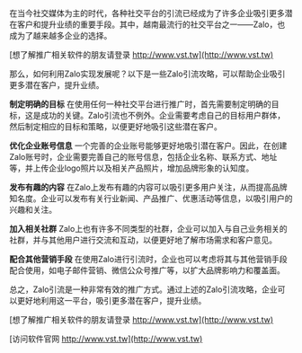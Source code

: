 在当今社交媒体为主的时代，各种社交平台的引流已经成为了许多企业吸引更多潜在客户和提升业绩的重要手段。其中，越南最流行的社交平台之一——Zalo，也成为了越来越多企业的选择。

[想了解推广相关软件的朋友请登录 http://www.vst.tw](http://www.vst.tw)

那么，如何利用Zalo实现发展呢？以下是一些Zalo引流攻略，可以帮助企业吸引更多潜在客户，提升业绩。

**制定明确的目标**
在使用任何一种社交平台进行推广时，首先需要制定明确的目标，这是成功的关键。Zalo引流也不例外。企业需要考虑自己的目标用户群体，然后制定相应的目标和策略，以便更好地吸引这些潜在客户。

**优化企业账号信息**
一个完善的企业账号能够更好地吸引潜在客户。因此，在创建Zalo账号时，企业需要完善自己的账号信息，包括企业名称、联系方式、地址等，并上传企业logo照片以及相关产品照片，增加品牌形象的认知度。

**发布有趣的内容**
在Zalo上发布有趣的内容可以吸引更多用户关注，从而提高品牌知名度。企业可以发布有关行业新闻、产品推广、优惠活动等信息，以吸引用户的兴趣和关注。

**加入相关社群**
Zalo上也有许多不同类型的社群，企业可以加入与自己业务相关的社群，并与其他用户进行交流和互动，以便更好地了解市场需求和客户意见。

**配合其他营销手段**
在使用Zalo进行引流时，企业也可以考虑将其与其他营销手段配合使用，如电子邮件营销、微信公众号推广等，以扩大品牌影响力和覆盖面。

总之，Zalo引流是一种非常有效的推广方式。通过上述的Zalo引流攻略，企业可以更好地利用这一平台，吸引更多潜在客户，提升业绩。

[想了解推广相关软件的朋友请登录 http://www.vst.tw](http://www.vst.tw)


[访问软件官网 http://www.vst.tw](http://www.vst.tw)
